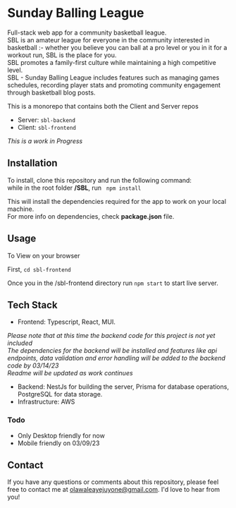 # Sunday Balling League
Full-stack web app for a community basketball league.<br>
SBL is an amateur league for everyone in the community interested in basketball :- whether you believe you can ball at a pro level or you in it for a workout run, SBL is the place for you.<br>
SBL promotes a family-first culture while maintaining a high competitive level.<br>
SBL - Sunday Balling League includes features such as managing games schedules, recording player stats and promoting community engagement through basketball blog posts.

This is a monorepo that contains both the Client and Server repos<br>
- Server: ```sbl-backend```
- Client: ```sbl-frontend```

*This is a work in Progress*

## Installation
To install, clone this repository and run the following command:<br>
while in the root folder **/SBL**, run
``` npm install``` <br>

This will install the dependencies required for the app to work on your local machine.<br>
For more info on dependencies, check **package.json** file.

## Usage
To View on your browser<br>

First, ```cd sbl-frontend``` 

Once you in the /sbl-frontend directory run ```npm start``` to start live server.

## Tech Stack
- Frontend: Typescript, React, MUI.

*Please note that at this time the backend code for this project is not yet included*<br>
*The dependencies for the backend will be installed and features like api endpoints, data validation and error handling will be added to the backend code by 03/14/23*<br>
*Readme will be updated as work continues*

- Backend: NestJs for building the server, Prisma for database operations, PostgreSQL for data storage.
- Infrastructure: AWS

### Todo
- Only Desktop friendly for now
- Mobile friendly on 03/09/23

## Contact
If you have any questions or comments about this repository, please feel free to contact me at olawaleayejuyone@gmail.com. I'd love to hear from you!

